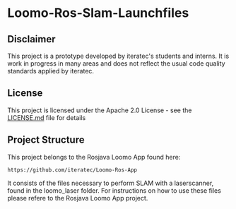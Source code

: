 # Loomo-Ros-Slam-Launchfiles

## Disclaimer

This project is a prototype developed by iteratec's students and interns.
It is work in progress in many areas and does not reflect the usual code quality standards
applied by iteratec.

## License

This project is licensed under the Apache 2.0 License - see the [LICENSE.md](LICENSE.md) file for details

## Project Structure
This project belongs to the Rosjava Loomo App found here:
```
https://github.com/iteratec/Loomo-Ros-App
```
It consists of the files necessary to perform SLAM with a laserscanner, found in the loomo_laser folder.
For instructions on how to use these files please refere to the Rosjava Loomo App project.
